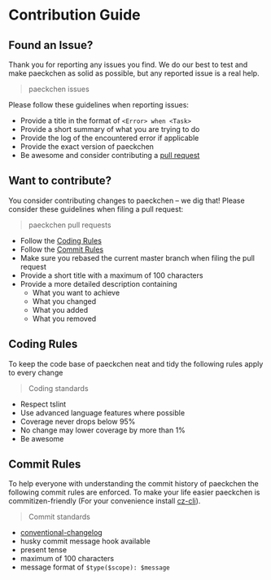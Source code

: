 # Contribution Guide

## Found an Issue?

Thank you for reporting any issues you find. We do our best to test and make paeckchen as solid as possible,
but any reported issue is a real help.

> paeckchen issues

Please follow these guidelines when reporting issues:

* Provide a title in the format of `<Error> when <Task>`
* Provide a short summary of what you are trying to do
* Provide the log of the encountered error if applicable
* Provide the exact version of paeckchen
* Be awesome and consider contributing a [pull request](#want-to-contribute)

## Want to contribute?

You consider contributing changes to paeckchen – we dig that!
Please consider these guidelines when filing a pull request:

> paeckchen pull requests

* Follow the [Coding Rules](#coding-rules)
* Follow the [Commit Rules](#commit-rules)
* Make sure you rebased the current master branch when filing the pull request
* Provide a short title with a maximum of 100 characters
* Provide a more detailed description containing
  * What you want to achieve
  * What you changed
  * What you added
  * What you removed

## Coding Rules

To keep the code base of paeckchen neat and tidy the following rules apply to every change

> Coding standards

* Respect tslint
* Use advanced language features where possible
* Coverage never drops below 95%
* No change may lower coverage by more than 1%
* Be awesome

## Commit Rules

To help everyone with understanding the commit history of paeckchen the following commit rules are enforced.
To make your life easier paeckchen is commitizen-friendly (For your convenience install [cz-cli](https://github.com/commitizen/cz-cli)).

> Commit standards

* [conventional-changelog](https://github.com/conventional-changelog/conventional-changelog)
* husky commit message hook available
* present tense
* maximum of 100 characters
* message format of `$type($scope): $message`

